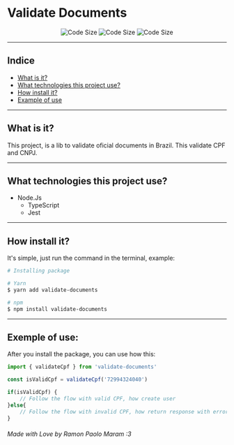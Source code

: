 # Validate Documents

<div align="center">

![Code Size](https://img.shields.io/github/languages/code-size/ramonpaolo/validation-documents?style=flat-square)
![Code Size](https://img.shields.io/npm/dm/validate-documents?style=flat-square)
![Code Size](https://img.shields.io/npm/l/validate-documents?style=flat-square)

</div>

---

## Indice
- [What is it?](#what-is-it)
- [What technologies this project use?](#what-technologies-this-project-use)
- [How install it?](#how-install-it)
- [Example of use](#example-of-use)

---

## What is it?
This project, is a lib to validate oficial documents in Brazil. This validate CPF and CNPJ.

---

## What technologies this project use?
- Node.Js
    - TypeScript
    - Jest

---

## How install it?
It's simple, just run the command in the terminal, example:
```bash
# Installing package

# Yarn
$ yarn add validate-documents

# npm
$ npm install validate-documents
```

---

## Exemple of use:

After you install the package, you can use how this:

```javascript
import { validateCpf } from 'validate-documents'

const isValidCpf = validateCpf('72994324040')

if(isValidCpf) {
    // Follow the flow with valid CPF, how create user
}else{
    // Follow the flow with invalid CPF, how return response with error and status code 400 
}
```

###### Made with Love by Ramon Paolo Maram :3